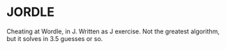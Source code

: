 # JORDLE

Cheating at Wordle, in J. Written as J exercise. Not the greatest algorithm, but
it solves in 3.5 guesses or so.
